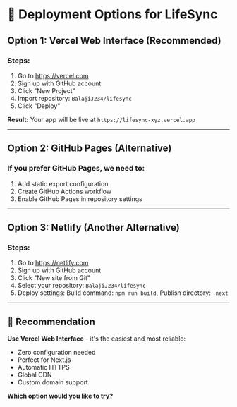 # 🚀 Deployment Options for LifeSync

## Option 1: Vercel Web Interface (Recommended)

### Steps:
1. Go to https://vercel.com
2. Sign up with GitHub account
3. Click "New Project"  
4. Import repository: `BalajiJ234/lifesync`
5. Click "Deploy"

**Result:** Your app will be live at `https://lifesync-xyz.vercel.app`

---

## Option 2: GitHub Pages (Alternative)

### If you prefer GitHub Pages, we need to:
1. Add static export configuration
2. Create GitHub Actions workflow
3. Enable GitHub Pages in repository settings

---

## Option 3: Netlify (Another Alternative)

### Steps:
1. Go to https://netlify.com
2. Sign up with GitHub account
3. Click "New site from Git"
4. Select your repository: `BalajiJ234/lifesync`
5. Deploy settings: Build command: `npm run build`, Publish directory: `.next`

---

## 🎯 Recommendation

**Use Vercel Web Interface** - it's the easiest and most reliable:
- Zero configuration needed
- Perfect for Next.js
- Automatic HTTPS
- Global CDN
- Custom domain support

**Which option would you like to try?**